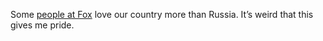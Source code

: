 Some <a href="https://twitter.com/WordswithSteph/status/1196188260449636353">people at Fox</a> love our country more than Russia. It’s weird that this gives me pride.

